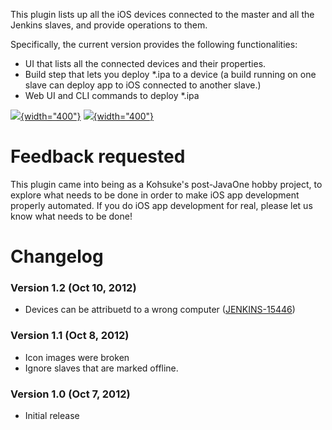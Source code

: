 This plugin lists up all the iOS devices connected to the master and all
the Jenkins slaves, and provide operations to them.

Specifically, the current version provides the following
functionalities:

-   UI that lists all the connected devices and their properties.
-   Build step that lets you deploy \*.ipa to a device (a build running
    on one slave can deploy app to iOS connected to another slave.)
-   Web UI and CLI commands to deploy \*.ipa

[![](https://i.imgur.com/LB2Tb.png){width="400"}](https://i.imgur.com/LB2Tb.png)
[![](https://i.imgur.com/wTLVR.png){width="400"}](https://i.imgur.com/wTLVR.png)

# Feedback requested

This plugin came into being as a Kohsuke's post-JavaOne hobby project,
to explore what needs to be done in order to make iOS app development
properly automated. If you do iOS app development for real, please let
us know what needs to be done!

# Changelog

### Version 1.2 (Oct 10, 2012)

-   Devices can be attribuetd to a wrong computer
    ([JENKINS-15446](https://issues.jenkins-ci.org/browse/JENKINS-15446))

### Version 1.1 (Oct 8, 2012)

-   Icon images were broken
-   Ignore slaves that are marked offline.

### Version 1.0 (Oct 7, 2012)

-   Initial release
